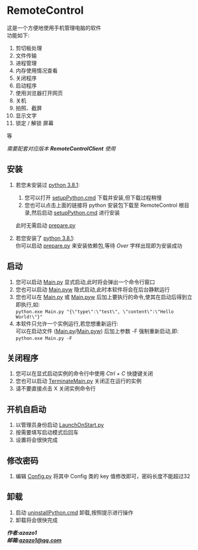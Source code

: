 RemoteControl
=============

这是一个方便地使用手机管理电脑的软件  
功能如下:

1. 剪切板处理
2. 文件传输
3. 进程管理
4. 内存使用情况查看
5. 关闭程序
6. 启动程序
7. 使用浏览器打开网页
8. 关机
9. 拍照、截屏
10. 显示文字
11. 锁定 / 解锁 屏幕

等

*需要配套对应版本 **RemoteControlClient** 使用*

## 安装

1. 若您未安装过 [python 3.8.1](https://www.python.org/ftp/python/3.8.1/python-3.8.1-amd64.exe):
    1. 您可以打开 [setupPython.cmd](setupPython.cmd) 下载并安装,但下载过程稍慢
    2. 您也可以点击上面的链接将 python 安装包下载至 RemoteControl 根目录,然后启动 [setupPython.cmd](setupPython.cmd) 进行安装

   此时无需启动 [prepare.py](prepare.py)
2. 若您安装了 [python 3.8.1](https://www.python.org/ftp/python/3.8.1/python-3.8.1-amd64.exe):  
   你可以启动 [prepare.py](prepare.py) 来安装依赖包,等待 *Over* 字样出现即为安装成功

## 启动

1. 您可以启动 [Main.py](Main.py) 显式启动,此时将会弹出一个命令行窗口
2. 您也可以启动 [Main.pyw](Main.pyw) 隐式启动,此时本软件将会在后台静默运行
3. 您也可以在 [Main.py](Main.pyw) 或 [Main.pyw](Main.pyw) 后加上要执行的命令,使其在启动后得到立即执行,如:  
   `python.exe Main.py "{\"type\":\"test\", \"content\":\"Hello World!\"}"`
4. 本软件只允许一个实例运行,若您想重新运行:  
   可以在启动文件 ([Main.py](Main.py)/[Main.pyw](Main.pyw)) 后加上参数 -F 强制重新启动,即:  
   `python.exe Main.py -F`

## 关闭程序

1. 您可以在显式启动实例的命令行中使用 *Ctrl + C* 快捷键关闭
2. 您也可以启动 [TerminateMain.py](TerminateMain.py) 关闭正在运行的实例
3. 请不要直接点击 X 关闭实例命令行

## 开机自启动

1. 以管理员身份启动 [LaunchOnStart.py](LaunchOnStart.py)
2. 按需要填写启动模式后回车
3. 设置将会很快完成

## 修改密码

1. 编辑 [Config.py](src/Config.py) 将其中 Config 类的 key 值修改即可，密码长度不能超过32

## 卸载

1. 启动 [uninstallPython.cmd](uninstallPython.cmd) 卸载,按照提示进行操作
2. 卸载将会很快完成

___作者:azazo1___  
___邮箱:[azazo1@qq.com](azazo1@qq.com)___